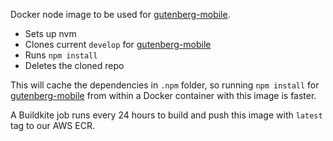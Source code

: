 Docker node image to be used for [gutenberg-mobile](https://github.com/wordpress-mobile/gutenberg-mobile).

* Sets up nvm
* Clones current `develop` for [gutenberg-mobile](https://github.com/wordpress-mobile/gutenberg-mobile)
* Runs `npm install`
* Deletes the cloned repo

This will cache the dependencies in `.npm` folder, so running `npm install` for [gutenberg-mobile](https://github.com/wordpress-mobile/gutenberg-mobile) from within a Docker container with this image is faster.

A Buildkite job runs every 24 hours to build and push this image with `latest` tag to our AWS ECR.
